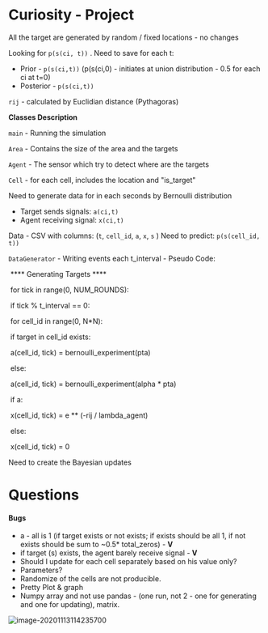 # Curiosity - Project

All the target are generated by random / fixed locations - no changes

Looking for `p(s(ci, t))` . Need to save for each t:

* Prior - `p(s(ci,t))`  (p(s(ci,0) - initiates at union distribution - 0.5 for each ci at t=0)
* Posterior - `p(s(ci,t))`

`rij` - calculated by Euclidian distance (Pythagoras)



**Classes Description**

`main` - Running the simulation

`Area` - Contains the size of the area and the targets

`Agent` -  The sensor which try to detect where are the targets 

`Cell` - for each cell, includes the location and "is_target"

Need to generate data for in each seconds by Bernoulli distribution

* Target sends signals: `a(ci,t)`
* Agent receiving signal: `x(ci,t)`

Data - CSV with columns: (`t`, `cell_id`, `a`,  `x`,  `s` )                             Need to predict: `p(s(cell_id, t))`

`DataGenerator` - Writing events each t_interval - Pseudo Code:

​								**** Generating Targets ****

​								for tick in range(0, NUM_ROUNDS):

​									if tick % t_interval == 0:

​										for cell_id in range(0, N*N):

​											if target in cell_id exists:

​												a(cell_id, tick) = bernoulli_experiment(pta)

​											else:

​												a(cell_id, tick) = bernoulli_experiment(alpha * pta)

​											if a:

​												x(cell_id, tick) = e ** (-rij / lambda_agent)

​											else:

​												x(cell_id, tick) = 0											

Need to create the Bayesian updates

# Questions 

#### Bugs

* a - all is 1 (if target exists or not exists; if exists should be all 1, if not exists should be sum to ~0.5* total_zeros) - **V**
* if target (s) exists, the agent barely receive signal - **V**
* Should I update for each cell separately based on his value only?
* Parameters?
* Randomize of the cells are not producible. 
* Pretty Plot & graph
* Numpy array and not use pandas - (one run, not 2 - one for generating and one for updating), matrix.

![image-20201113114235700](C:\Users\asher\AppData\Roaming\Typora\typora-user-images\image-20201113114235700.png)